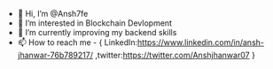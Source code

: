 - 👋 Hi, I’m @Ansh7fe
- 👀 I’m interested in Blockchain Devlopment
- 🌱 I’m currently improving my backend skills
- 📫 How to reach me - { LinkedIn:https://www.linkedin.com/in/ansh-jhanwar-76b789217/ ,twitter:https://twitter.com/Anshjhanwar07 }


<!---
Ansh7fe/Ansh7fe is a ✨ special ✨ repository because its `README.md` (this file) appears on your GitHub profile.
You can click the Preview link to take a look at your changes.
--->

